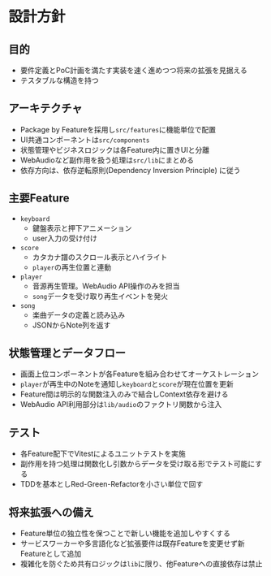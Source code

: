 # 設計方針

## 目的
- 要件定義とPoC計画を満たす実装を速く進めつつ将来の拡張を見据える
- テスタブルな構造を持つ

## アーキテクチャ
- Package by Featureを採用し`src/features`に機能単位で配置
- UI共通コンポーネントは`src/components`
- 状態管理やビジネスロジックは各Feature内に置きUIと分離
- WebAudioなど副作用を扱う処理は`src/lib`にまとめる
- 依存方向は、依存逆転原則(Dependency Inversion Principle) に従う

## 主要Feature
- `keyboard`
  - 鍵盤表示と押下アニメーション
  - user入力の受け付け
- `score`
  - カタカナ譜のスクロール表示とハイライト
  - `player`の再生位置と連動
- `player`
  - 音源再生管理。WebAudio API操作のみを担当
  - `song`データを受け取り再生イベントを発火
- `song`
  - 楽曲データの定義と読み込み
  - JSONからNote列を返す

## 状態管理とデータフロー
- 画面上位コンポーネントが各Featureを組み合わせてオーケストレーション
- `player`が再生中のNoteを通知し`keyboard`と`score`が現在位置を更新
- Feature間は明示的な関数注入のみで結合しContext依存を避ける
- WebAudio API利用部分は`lib/audio`のファクトリ関数から注入

## テスト
- 各Feature配下でVitestによるユニットテストを実施
- 副作用を持つ処理は関数化し引数からデータを受け取る形でテスト可能にする
- TDDを基本としRed-Green-Refactorを小さい単位で回す

## 将来拡張への備え
- Feature単位の独立性を保つことで新しい機能を追加しやすくする
- サービスワーカーや多言語化など拡張要件は既存Featureを変更せず新Featureとして追加
- 複雑化を防ぐため共有ロジックは`lib`に限り、他Featureへの直接依存は禁止

